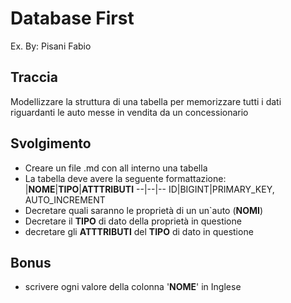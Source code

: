 # Database First

Ex. By: Pisani Fabio

## Traccia

Modellizzare la struttura di una tabella per memorizzare tutti i dati riguardanti le auto messe in vendita da un concessionario

## Svolgimento

- Creare un file .md con all interno una tabella
- La tabella deve avere la seguente formattazione:
    |**NOME**|**TIPO**|**ATTTRIBUTI**
    --|--|--
    ID|BIGINT|PRIMARY_KEY, AUTO_INCREMENT
- Decretare quali saranno le proprietà di un un`auto (**NOMI**)
- Decretare il **TIPO** di dato della proprietà in questione
- decretare gli **ATTTRIBUTI** del **TIPO** di dato in questione

## Bonus

- scrivere ogni valore della colonna '**NOME**' in Inglese
